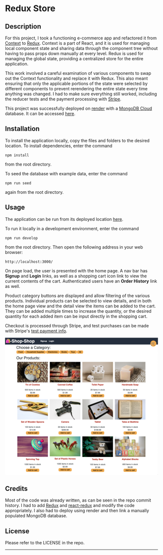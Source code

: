 # Redux Store

## Description 

For this project, I took a functioning e-commerce app and refactored it from [Context](https://react.dev/learn/passing-data-deeply-with-context) to [Redux](https://redux.js.org/). Context is a part of React, and it is used for managing local component state and sharing data through the component tree without having to pass props down manually at every level. Redux is used for managing the global state, providing a centralized store for the entire application.

This work involved a careful examination of various components to swap out the Context functionality and replace it with Redux. This also meant ensuring that only the applicable portions of the state were selected by different components to prevent rerendering the entire state every time anything was changed. I had to make sure everything still worked, including the reducer tests and the payment processing with [Stripe](https://stripe.com/).

This project was successfully deployed on [render](https://render.com/) with a [MongoDB Cloud](https://www.mongodb.com/) database. It can be accessed [here](https://redux-store-b91t.onrender.com/).


## Installation

To install the application locally, copy the files and folders to the desired location. To install dependencies, enter the command

```
npm install
```

from the root directory.

To seed the database with example data, enter the command

```
npm run seed
```

again from the root directory.


## Usage 

The application can be run from its deployed location [here](https://redux-store-b91t.onrender.com/).

To run it locally in a development environment, enter the command
```
npm run develop
```
from the root directory. Then open the following address in your web browser:
```
http://localhost:3000/
```

On page load, the user is presented with the home page. A nav bar has **Signup** and **Login** links, as well as a shopping cart icon link to view the current contents of the cart. Authenticated users have an **Order History** link as well.

Product category buttons are displayed and allow filtering of the various products. Individual products can be selected to view details, and in both the home page view and the detail view the items can be added to the cart. They can be added multiple times to increase the quantity, or the desired quantity for each added item can be input directly in the shopping cart.

Checkout is processed through Stripe, and test purchases can be made with Stripe's [test payment info](https://stripe.com/docs/testing).

![Redux Store](./_README-images/redux-store.png)


## Credits

Most of the code was already written, as can be seen in the repo commit history. I had to add 
[Redux](https://www.npmjs.com/package/redux) and [react-redux](https://www.npmjs.com/package/react-redux) and modify the code appropriately. I also had to deploy using render and then link a manually populated MongoDB database.


## License

Please refer to the LICENSE in the repo.


---
